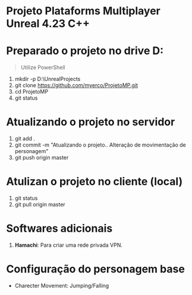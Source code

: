# Projeto Plataforms Multiplayer Unreal 4.23 C++

# Preparado o projeto no drive D:
> Utilize PowerShell  
1. mkdir -p D:\UnrealProjects  
1. git clone https://github.com/myerco/ProjetoMP.git
1. cd ProjetoMP
1. git status

# Atualizando o projeto no servidor
1. git add .
1. git commit -m "Atualizando o projeto.. Alteração de movimentação de personagem"
1. git push origin master

# Atulizan o projeto no cliente (local)
1. git status
1. git pull origin master

# Softwares adicionais
1. **Hamachi**: Para criar uma rede privada VPN.

# Configuração do personagem base
* Charecter Movement: Jumping/Falling

